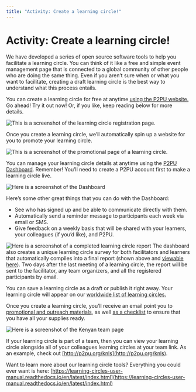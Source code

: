 ```yaml
---
title: "Activity: Create a learning circle!"
---
```

# Activity: Create a learning circle!

We have developed a series of open source software tools to help you facilitate a learning circle. You can think of it like a free and simple event management page that is connected to a global community of other people who are doing the same thing. Even if you aren’t sure when or what you want to facilitate, creating a draft learning circle is the best way to understand what this process entails. 

You can create a learning circle for free at anytime [using the P2PU website.](https://learningcircles.p2pu.org/en/studygroup/create/ ) Go ahead! Try it out now! Or, if you like, keep reading below for more details.

![This is a screenshot of the learning circle registration page. ](https://community.p2pu.org/uploads/default/original/2X/5/50944cc9cbd05f4723e17615586781d254a98226.png)

Once you create a learning circle, we’ll automatically spin up a website for you to promote your learning circle. 

![This is a screenshot of the promotional page of a learning circle. ](https://community.p2pu.org/uploads/default/original/2X/0/084d78c2d8f44e2f8b838a850a2ef6570be0fa14.png)

You can manage your learning circle details at anytime using the [P2PU ](https://learningcircles.p2pu.org/en/organize/)[Dashboard](https://learningcircles.p2pu.org/en/organize/). Remember! You’ll need to create a P2PU account first to make a learning circle live.

![Here is a screenshot of the Dashboard](https://community.p2pu.org/uploads/default/original/2X/0/087975cdbdff6cb99db1c2e6bdf2e78a47388ff9.png)

Here’s some other great things that you can do with the Dashboard:
- See who has signed up and be able to communicate directly with them.
- Automatically send a reminder message to participants each week via email or SMS. 
- Give feedback on a weekly basis that will be shared with your learners, your colleagues (if you’d like), and P2PU.

![Here is a screenshot of a completed learning circle report ](https://community.p2pu.org/uploads/default/original/2X/8/81b4c050f9a5e68a62c6b3fcc07bf7263a03c5d9.png)
The dashboard also creates a unique learning circle survey for both facilitators and learners that automatically compiles into a final report (shown above and [viewable here](https://learningcircles.p2pu.org/en/studygroup/923/report/)). Two days after the last meeting of a learning circle, the report will be sent to the facilitator, any team organizers, and all the registered participants by email.

You can save a learning circle as a draft or publish it right away. Your learning circle will appear on our [worldwide list of learning circles.](https://www.p2pu.org/en/learning-circles/)

Once you create a learning circle, you’ll receive an email point you to [promotional and outreach materials](https://community.p2pu.org/c/learning-circles/promotion-and-outreach), as well [as a checklist](https://community.p2pu.org/c/learning-circles/creating-a-learning-circle) to ensure that you have all your supplies ready.

![Here is a screenshot of the Kenyan team page](https://community.p2pu.org/uploads/default/original/2X/6/618036893b69ae0beb631fe1de6994533393ec69.jpeg)

If your learning circle is part of a team, then you can view your learning circle alongside all of your colleagues learning circles at your team link. As an example, check out [http://p2pu.org/knls](http://p2pu.org/knls). 

Want to learn more about our learning circle tools? Everything you could ever want is here: [https://learning-circles-user-manual.readthedocs.io/en/latest/index.html](https://learning-circles-user-manual.readthedocs.io/en/latest/index.html)

